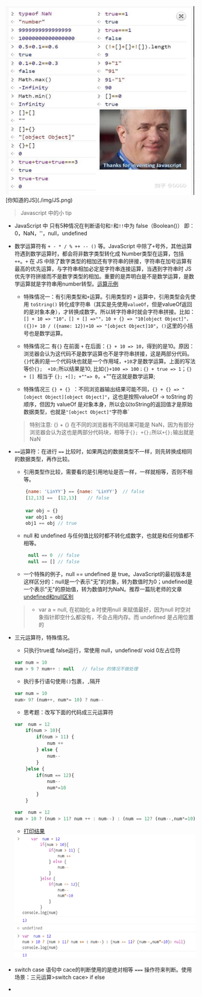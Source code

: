 <img src="https://github.com/lurenacm/againJS/blob/main/js/base/img/JS.png" width="500px" height="500px">
 [你知道的JS](./img/JS.png)

> Javascript 中的小 tip

* JavaScript 中 只有5种情况在判断语句和`!`和`!!`中为 false（Boolean()） 即：0，NaN，''，null，undefined
* 数学运算符有 `+ - * / % ++ -- ()` 等。JavaScript 中除了`+`号外，其他运算符遇到数学运算时，都会将非数字类型转化成 Number类型在运算，包括 `++`。`+` 在 JS 中除了数字类型的相加还有字符串的拼接，字符串在加号运算有最高的优先运算，与字符串相加必定是字符串连接运算，当遇到字符串时 JS 优先字符拼接而不是数字类型的相加。重要的是弄明白是不是数学运算，是数学运算就是字符串用number转型。[运算示例](./img/数学运算符.jpg)
    - 特殊情况一：有引用类型和`+`运算。引用类型的 `+` 运算中，引用类型会先使用 `toString()` 转化成字符串（其实是先使用`valueOf`，但是valueOf返回的是对象本身），才转换成数字。所以转字符串时就会字符串拼接。比如：`[] + 10 => "10"，[] + [] =>""，10 + {} => "10[object Object]"，({})+ 10 / ({name: 12})+10 => "[object Object]10"`，`()`这里的小括号也是数学运算。

    - 特殊情况二 有`{}` 在前面 `+` 在后面：`{} + 10 => 10`，得到的是10。原因：浏览器会认为这代码不是数学运算也不是字符串拼接，这是两部分代码。`{}`代表的是一个代码块也就是一个作用域，`+10`才是数学运算。上面的写法等价`{};  +10;`所以结果是10, 比如`{}+100 => 100；{} + true => 1`；`{} + [] `相当于 `{}; +[]; +""=> 0`，+""在这就是数学运算; 
 
    - 特殊情况三 `{} + {} `：不同浏览器输出结果可能不同，`{} + {} => "[object Object][object Object]"`，这也是按照valueOf -> toString 的顺序，但因为 valueOf 是对象本身，所以会以toString的返回值才是原始数据类型，也就是`"[object Object]"`字符串`
     > 特别注意: {} + {} 在不同的浏览器有不同结果可能是 NaN，因为有部分浏览器会认为这也是两部分代码块，相等于`{}; +{};`所以`+{};`输出就是NaN

* `==`运算符：在进行 `==` 比较时，如果两边的数据类型不一样，则先转换成相同的数据类型，再作比较。
   - 引用类型作比较，需要看的是引用地址是否一样，一样就相等，否则不相等。
    ``` js
        {name: 'LinYY'} == {name: 'LinYY'}  // false
        [12,13] ==  [12,13]    // false

        var obj = {}
        var obj1 = obj
        obj1 == obj // true
    ```
   - null 和 undefined 与任何值比较时都不转化成数字，也就是和任何值都不相等。
   ``` js
        null == 0  // false
        null == [] // false
   ``` 
   - 一个特殊的例子，null == undefined 是 true。JavaScript的最初版本是这样区分的：null是一个表示"无"的对象，转为数值时为0；undefined是一个表示"无"的原始值，转为数值时为NaN。推荐一篇阮老师的文章[undefined和null区别](https://www.ruanyifeng.com/blog/2014/03/undefined-vs-null.html)
   > - var a = null, 在初始化 a 时使用null 来赋值最好，因为null 时空对象指针即空什么都没有，不会占用内存。而 undefined 是占用位置的
* 三元运算符，特殊情况。
    - 只执行true或 false运行，常使用 null，undefined/ void 0左占位符
    ``` js
    var num = 10
    num > 9 ? num++ : null   // false 的情况不做处理
    ```
    - 执行多行语句使用`()`包裹，`,`隔开
    ``` js
    var num = 10
    num> 9? (num++, num*= 10) ? num--
    ```
    - 思考题：改写下面的代码成三元运算符
    ``` js
    var  num = 12
        if(num > 10){
            if(num > 11) {
                num ++
            } else {
                num--
            }
        }else {
            if(num == 12){
                num--
                num*=10
            }
        }
    ```
    ``` js
    var  num = 12
    num > 10 ? (num > 11? num ++ : num--) : (num == 12? (num--,num*=10): null)
    ``` 
    - [打印结果](./img/三元运算.jpg)
    
    <img src="https://github.com/lurenacm/againJS/blob/main/js/base/img/%E4%B8%89%E5%85%83%E8%BF%90%E7%AE%97.jpg" width="550px" height="330px">
* switch case 语句中 cace的判断使用的是绝对相等 `===` 操作符来判断。使用场景：三元运算>switch cace> if else
* 
